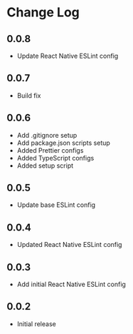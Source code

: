 # Change Log

## 0.0.8

- Update React Native ESLint config

## 0.0.7

- Build fix

## 0.0.6

- Add .gitignore setup
- Add package.json scripts setup
- Added Prettier configs
- Added TypeScript configs
- Added setup script

## 0.0.5

- Update base ESLint config

## 0.0.4

- Updated React Native ESLint config

## 0.0.3

- Add initial React Native ESLint config

## 0.0.2

- Initial release
